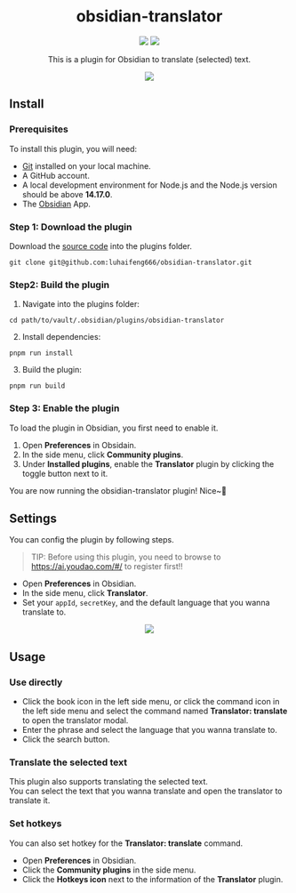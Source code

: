 <h1 align="center"> obsidian-translator </h1>

<p align="center">
  <img src="https://img.shields.io/badge/obsidian--translator-v0.1.0-yellow">
  <img src="https://img.shields.io/badge/node-v14.17.0%2B-green">
</p>

<p align="center"> This is a plugin for Obsidian to translate (selected) text. </p>

<p align="center">

<img src="https://user-images.githubusercontent.com/9375823/167259183-2702dceb-72d3-4ecd-9a07-df4cb06fd932.png" />

</p>

## Install

### Prerequisites

To install this plugin, you will need:

- [Git](https://git-scm.com/) installed on your local machine.
- A GitHub account.
- A local development environment for Node.js and the Node.js version should be above **14.17.0**.
- The [Obsidian](https://obsidian.md/) App.

### Step 1: Download the plugin

Download the [source code](https://github.com/luhaifeng666/obsidian-translator) into the plugins folder.

```
git clone git@github.com:luhaifeng666/obsidian-translator.git
```

### Step2: Build the plugin

1. Navigate into the plugins folder:

```
cd path/to/vault/.obsidian/plugins/obsidian-translator
```

2. Install dependencies:

```
pnpm run install
```

3. Build the plugin:

```
pnpm run build
```

### Step 3: Enable the plugin

To load the plugin in Obsidian, you first need to enable it.

1. Open **Preferences** in Obsidain.
2. In the side menu, click **Community plugins**.
3. Under **Installed plugins**, enable the **Translator** plugin by clicking the toggle button next to it.

You are now running the obsidian-translator plugin! Nice~🎉

## Settings

You can config the plugin by following steps.

> TIP: Before using this plugin, you need to browse to https://ai.youdao.com/#/ to register first!!

- Open **Preferences** in Obsidian.
- In the side menu, click **Translator**.
- Set your `appId`, `secretKey`, and the default language that you wanna translate to.

<p align="center">

<img src="https://user-images.githubusercontent.com/9375823/167259405-a049160b-bc87-4a7d-bc07-6044ae18082a.png" />

</p>

## Usage

### Use directly

- Click the book icon in the left side menu, or click the command icon in the left side menu and select the command named **Translator: translate** to open the translator modal.
- Enter the phrase and select the language that you wanna translate to.
- Click the search button.

### Translate the selected text

This plugin also supports translating the selected text.<br>
You can select the text that you wanna translate and open the translator to translate it.

### Set hotkeys

You can also set hotkey for the **Translator: translate** command.

- Open **Preferences** in Obsidian.
- Click the **Community plugins** in the side menu.
- Click the **Hotkeys icon** next to the information of the **Translator** plugin.
